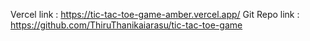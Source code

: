 Vercel link : https://tic-tac-toe-game-amber.vercel.app/
Git Repo link : https://github.com/ThiruThanikaiarasu/tic-tac-toe-game
